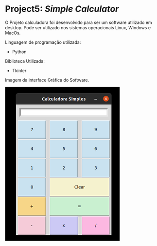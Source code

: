 # Project5: *Simple Calculator*
O Projeto calculadora foi desenvolvido para ser um software utilizado em desktop. Pode ser utilizado nos sistemas operacionais Linux, Windows e MacOs.

Linguagem de programação utilizada:
* Python

Biblioteca Utilizada:
* Tkinter

Imagem da interface Gráfica do Software.

![calculadora](https://github.com/lucasjlgc/Project5---Simple_Calculator/blob/master/calculadora.png)
